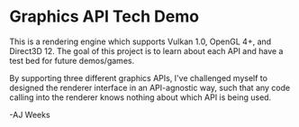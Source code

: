 # Graphics API Tech Demo

This is a rendering engine which supports Vulkan 1.0, OpenGL 4+, and Direct3D 12. The goal of this project is to learn about each API and have a test bed for future demos/games.

By supporting three different graphics APIs, I've challenged myself to designed the renderer interface in an API-agnostic way, such that any code calling into the renderer knows nothing about which API is being used.

-AJ Weeks

